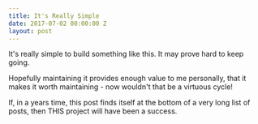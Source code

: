 ```yaml
---
title: It's Really Simple
date: 2017-07-02 00:00:00 Z
layout: post
---
```


It's really simple to build something like this. It may prove hard to keep going.

Hopefully maintaining it provides enough value to me personally, that it makes it worth maintaining - now wouldn't that be a virtuous cycle!

If, in a years time, this post finds itself at the bottom of a very long list of posts, then THIS project will have been a success.

